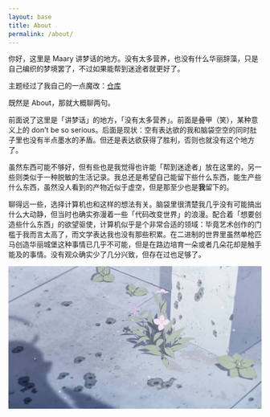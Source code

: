 ```yaml
---
layout: base
title: About
permalink: /about/
---
```

你好，这里是 Maary 讲梦话的地方。没有太多营养，也没有什么华丽辞藻，只是自己编织的梦境罢了，不过如果能帮到迷途者就更好了。  

主题经过了我自己的一点魔改：[仓库](https://github.com/Steve-Mr/minima)  

既然是 About，那就大概聊两句。  

前面说了这里是「讲梦话」的地方，「没有太多营养」。前面是叠甲（笑），某种意义上的 don't be so serious。后面是现状：空有表达欲的我和脑袋空空的同时肚子里也没有半点墨水的矛盾。但还是表达欲获得了胜利，否则也就没有这个地方了。  

虽然东西可能不够好，但有些也是我觉得也许能「帮到迷途者」放在这里的，另一些则类似于一种脱敏的生活记录。我总还是希望自己能留下些什么东西，能生产些什么东西，虽然没人看到的产物近似于虚空，但是那至少也是**我**留下的。  

聊得远一些，选择计算机也和这样的想法有关。脑袋里很清楚我几乎没有可能搞出什么大动静，但当时也确实弥漫着一些「代码改变世界」的浪漫。配合着「想要创造些什么东西」的欲望驱使，计算机似乎是个非常合适的领域：毕竟艺术创作的门槛于我而言太高了，而文学表达我也没有那些积累。在二进制的世界里虽然单枪匹马创造华丽城堡这种事情已几乎不可能，但是在路边培育一朵或者几朵花却是触手能及的事情。没有观众确实少了几分兴致，但存在过也足够了。  

![alt text](/assets/about/image.webp)


